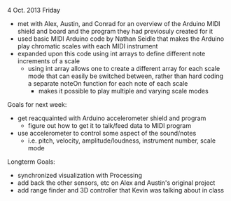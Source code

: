 4 Oct. 2013 Friday
  
  - met with Alex, Austin, and Conrad for an overview of the Arduino MIDI shield and board and the program they had previosuly created for it
  - used basic MIDI Arduino code by Nathan Seidle that makes the Arduino play chromatic scales with each MIDI instrument
  - expanded upon this code using int arrays to define different note increments of a scale
    - using int array allows one to create a different array for each scale mode that can easily be switched between, rather than hard coding a separate noteOn function for each note of each scale
      - makes it possible to play multiple and varying scale modes
  
Goals for next week:
  - get reacquainted with Arduino accelerometer shield and program
    - figure out how to get it to talk/feed data to MIDI program
  - use accelerometer to control some aspect of the sound/notes
  	- i.e. pitch, velocity, amplitude/loudness, instrument number, scale mode
  
Longterm Goals:
  - synchronized visualization with Processing
  - add back the other sensors, etc on Alex and Austin's original project
  - add range finder and 3D controller that Kevin was talking about in class
